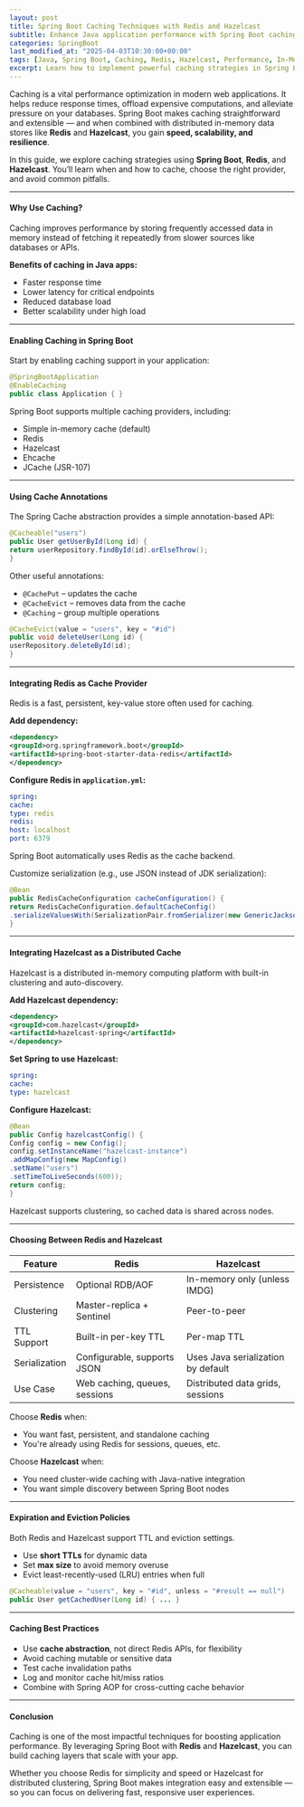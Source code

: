 ```yaml
---
layout: post
title: Spring Boot Caching Techniques with Redis and Hazelcast
subtitle: Enhance Java application performance with Spring Boot caching using Redis and Hazelcast
categories: SpringBoot
last_modified_at: "2025-04-03T10:30:00+00:00"
tags: [Java, Spring Boot, Caching, Redis, Hazelcast, Performance, In-Memory]
excerpt: Learn how to implement powerful caching strategies in Spring Boot using Redis and Hazelcast. Improve performance, reduce database load, and build responsive Java applications.
---
```

Caching is a vital performance optimization in modern web applications. It helps reduce response times, offload expensive computations, and alleviate pressure on your databases. Spring Boot makes caching straightforward and extensible — and when combined with distributed in-memory data stores like **Redis** and **Hazelcast**, you gain **speed, scalability, and resilience**.

In this guide, we explore caching strategies using **Spring Boot**, **Redis**, and **Hazelcast**. You’ll learn when and how to cache, choose the right provider, and avoid common pitfalls.

---

#### Why Use Caching?

Caching improves performance by storing frequently accessed data in memory instead of fetching it repeatedly from slower sources like databases or APIs.

**Benefits of caching in Java apps:**
- Faster response time
- Lower latency for critical endpoints
- Reduced database load
- Better scalability under high load

---

#### Enabling Caching in Spring Boot

Start by enabling caching support in your application:

```java
@SpringBootApplication
@EnableCaching
public class Application { }
```

Spring Boot supports multiple caching providers, including:
- Simple in-memory cache (default)
- Redis
- Hazelcast
- Ehcache
- JCache (JSR-107)

---

#### Using Cache Annotations

The Spring Cache abstraction provides a simple annotation-based API:

```java
@Cacheable("users")
public User getUserById(Long id) {
return userRepository.findById(id).orElseThrow();
}
```

Other useful annotations:
- `@CachePut` – updates the cache
- `@CacheEvict` – removes data from the cache
- `@Caching` – group multiple operations

```java
@CacheEvict(value = "users", key = "#id")
public void deleteUser(Long id) {
userRepository.deleteById(id);
}
```

---

#### Integrating Redis as Cache Provider

Redis is a fast, persistent, key-value store often used for caching.

**Add dependency:**

```xml
<dependency>
<groupId>org.springframework.boot</groupId>
<artifactId>spring-boot-starter-data-redis</artifactId>
</dependency>
```

**Configure Redis in `application.yml`:**

```yml
spring:
cache:
type: redis
redis:
host: localhost
port: 6379
```

Spring Boot automatically uses Redis as the cache backend.

Customize serialization (e.g., use JSON instead of JDK serialization):

```java
@Bean
public RedisCacheConfiguration cacheConfiguration() {
return RedisCacheConfiguration.defaultCacheConfig()
.serializeValuesWith(SerializationPair.fromSerializer(new GenericJackson2JsonRedisSerializer()));
}
```

---

#### Integrating Hazelcast as a Distributed Cache

Hazelcast is a distributed in-memory computing platform with built-in clustering and auto-discovery.

**Add Hazelcast dependency:**

```xml
<dependency>
<groupId>com.hazelcast</groupId>
<artifactId>hazelcast-spring</artifactId>
</dependency>
```

**Set Spring to use Hazelcast:**

```yml
spring:
cache:
type: hazelcast
```

**Configure Hazelcast:**

```java
@Bean
public Config hazelcastConfig() {
Config config = new Config();
config.setInstanceName("hazelcast-instance")
.addMapConfig(new MapConfig()
.setName("users")
.setTimeToLiveSeconds(600));
return config;
}
```

Hazelcast supports clustering, so cached data is shared across nodes.

---

#### Choosing Between Redis and Hazelcast

| Feature         | Redis                          | Hazelcast                      |
|------------------|--------------------------------|--------------------------------|
| Persistence      | Optional RDB/AOF              | In-memory only (unless IMDG)  |
| Clustering       | Master-replica + Sentinel     | Peer-to-peer                   |
| TTL Support      | Built-in per-key TTL          | Per-map TTL                    |
| Serialization    | Configurable, supports JSON   | Uses Java serialization by default |
| Use Case         | Web caching, queues, sessions | Distributed data grids, sessions |

Choose **Redis** when:
- You want fast, persistent, and standalone caching
- You're already using Redis for sessions, queues, etc.

Choose **Hazelcast** when:
- You need cluster-wide caching with Java-native integration
- You want simple discovery between Spring Boot nodes

---

#### Expiration and Eviction Policies

Both Redis and Hazelcast support TTL and eviction settings.

- Use **short TTLs** for dynamic data
- Set **max size** to avoid memory overuse
- Evict least-recently-used (LRU) entries when full

```java
@Cacheable(value = "users", key = "#id", unless = "#result == null")
public User getCachedUser(Long id) { ... }
```

---

#### Caching Best Practices

- Use **cache abstraction**, not direct Redis APIs, for flexibility
- Avoid caching mutable or sensitive data
- Test cache invalidation paths
- Log and monitor cache hit/miss ratios
- Combine with Spring AOP for cross-cutting cache behavior

---

#### Conclusion

Caching is one of the most impactful techniques for boosting application performance. By leveraging Spring Boot with **Redis** and **Hazelcast**, you can build caching layers that scale with your app.

Whether you choose Redis for simplicity and speed or Hazelcast for distributed clustering, Spring Boot makes integration easy and extensible — so you can focus on delivering fast, responsive user experiences.
